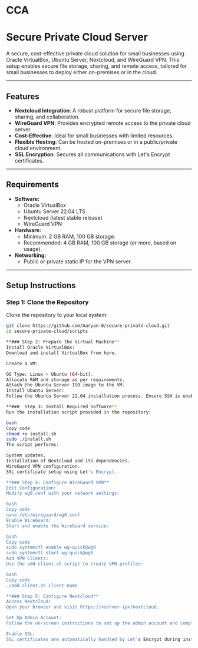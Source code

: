 # CCA

# Secure Private Cloud Server

A secure, cost-effective private cloud solution for small businesses using Oracle VirtualBox, Ubuntu Server, Nextcloud, and WireGuard VPN. This setup enables secure file storage, sharing, and remote access, tailored for small businesses to deploy either on-premises or in the cloud.

---

## Features

- **Nextcloud Integration**: A robust platform for secure file storage, sharing, and collaboration.
- **WireGuard VPN**: Provides encrypted remote access to the private cloud server.
- **Cost-Effective**: Ideal for small businesses with limited resources.
- **Flexible Hosting**: Can be hosted on-premises or in a public/private cloud environment.
- **SSL Encryption**: Secures all communications with Let's Encrypt certificates.

---

## Requirements

- **Software:**
  - Oracle VirtualBox
  - Ubuntu Server 22.04 LTS
  - Nextcloud (latest stable release)
  - WireGuard VPN
- **Hardware:**
  - Minimum: 2 GB RAM, 100 GB storage.
  - Recommended: 4 GB RAM, 100 GB storage (or more, based on usage).
- **Networking:**
  - Public or private static IP for the VPN server.

---

## Setup Instructions

### Step 1: Clone the Repository
Clone the repository to your local system:
```bash
git clone https://github.com/Aaryan-0/secure-private-cloud.git
cd secure-private-cloud/scripts

**### Step 2: Prepare the Virtual Machine**
Install Oracle VirtualBox:
Download and install VirtualBox from here.

Create a VM:

OS Type: Linux > Ubuntu (64-bit).
Allocate RAM and storage as per requirements.
Attach the Ubuntu Server ISO image to the VM.
Install Ubuntu Server:
Follow the Ubuntu Server 22.04 installation process. Ensure SSH is enabled during setup.

**###  Step 3: Install Required Software**
Run the installation script provided in the repository:

bash
Copy code
chmod +x install.sh
sudo ./install.sh
The script performs:

System updates.
Installation of Nextcloud and its dependencies.
WireGuard VPN configuration.
SSL certificate setup using Let's Encrypt.

**### Step 4: Configure WireGuard VPN**
Edit Configuration:
Modify wg0.conf with your network settings:

bash
Copy code
nano /etc/wireguard/wg0.conf
Enable WireGuard:
Start and enable the WireGuard service:

bash
Copy code
sudo systemctl enable wg-quick@wg0
sudo systemctl start wg-quick@wg0
Add VPN Clients:
Use the add-client.sh script to create VPN profiles:

bash
Copy code
./add-client.sh client-name

**### Step 5: Configure Nextcloud**
Access Nextcloud:
Open your browser and visit https://<server-ip>/nextcloud.

Set Up Admin Account:
Follow the on-screen instructions to set up the admin account and complete the initial configuration.

Enable SSL:
SSL certificates are automatically handled by Let's Encrypt during installation.

